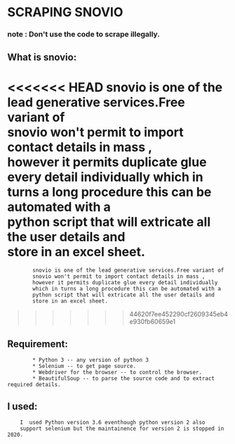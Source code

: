 # SCRAPING SNOVIO
### note : Don't use the code to scrape illegally.

## What is snovio:
<<<<<<< HEAD
            snovio is one of the lead generative services.Free variant of <br /> snovio won't permit to import contact details in mass ,<br /> however it permits duplicate glue every detail individually  which in turns a long procedure this can be automated with a<br />python script that will extricate all the user details and<br />store in an excel sheet.
=======
            snovio is one of the lead generative services.Free variant of  
            snovio won't permit to import contact details in mass ,  
            however it permits duplicate glue every detail individually  
            which in turns a long procedure this can be automated with a  
            python script that will extricate all the user details and  
            store in an excel sheet.
>>>>>>> 44620f7ee452290cf2609345eb4e930fb60659e1
## Requirement:
            * Python 3 -- any version of python 3
            * Selenium -- to get page source.
            * Webdriver for the browser -- to control the browser.
            * BeautifulSoup -- to parse the source code and to extract required details.
## I used:
        I  used Python version 3.6 eventhough python version 2 also  
        support selenium but the maintainence for version 2 is stopped in   2020.

